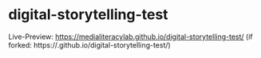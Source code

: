 # digital-storytelling-test

Live-Preview: https://medialiteracylab.github.io/digital-storytelling-test/
(if forked: https://<your-username>.github.io/digital-storytelling-test/)
